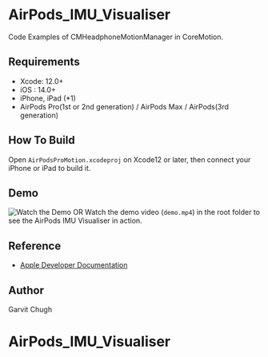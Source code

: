 # AirPods_IMU_Visualiser

Code Examples of CMHeadphoneMotionManager in CoreMotion.

## Requirements 
 - Xcode: 12.0+
 - iOS  : 14.0+
 - iPhone, iPad (*1)
 - AirPods Pro(1st or 2nd generation) / AirPods Max / AirPods(3rd generation) 

## How To Build
Open ```AirPodsProMotion.xcodeproj``` on Xcode12 or later, then connect your iPhone or iPad to build it.  

 
## Demo
![Watch the Demo](demogif.gif)
OR
Watch the demo video (`demo.mp4`) in the root folder to see the AirPods IMU Visualiser in action.

  
## Reference
 - [Apple Developer Documentation](https://developer.apple.com/documentation/coremotion/cmheadphonemotionmanager)


## Author
 Garvit Chugh  
 

# AirPods_IMU_Visualiser
